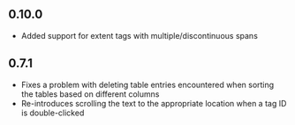 ## 0.10.0
* Added support for extent tags with multiple/discontinuous spans

## 0.7.1
* Fixes a problem with deleting table entries encountered when sorting the tables based on different columns
* Re-introduces scrolling the text to the appropriate location when a tag ID is double-clicked
